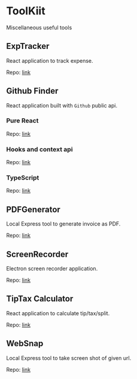 # ToolKiit

Miscellaneous useful tools

## ExpTracker

React application to track expense.

Repo: [link](https://github.com/Radeonxz/ToolKiits/tree/master/expTracker)

## Github Finder

React application built with `Github` public api.

### Pure React

Repo: [link](https://github.com/Radeonxz/ToolKiits/tree/master/githubFinder/client)

### Hooks and context api

Repo: [link](https://github.com/Radeonxz/ToolKiits/tree/master/githubFinderHook/client)

### TypeScript

Repo: [link](https://github.com/Radeonxz/ToolKiits/tree/master/githubFinderTs/client)

## PDFGenerator

Local Express tool to generate invoice as PDF.

Repo: [link](https://github.com/Radeonxz/ToolKiits/tree/master/pdfGenerator)

## ScreenRecorder

Electron screen recorder application.

Repo: [link](https://github.com/Radeonxz/ToolKiits/tree/master/screenRecorder)

## TipTax Calculator

React application to calculate tip/tax/split.

Repo: [link](https://github.com/Radeonxz/ToolKiits/tree/master/tipTax)

## WebSnap

Local Express tool to take screen shot of given url.

Repo: [link](https://github.com/Radeonxz/ToolKiits/tree/master/webSnap)
